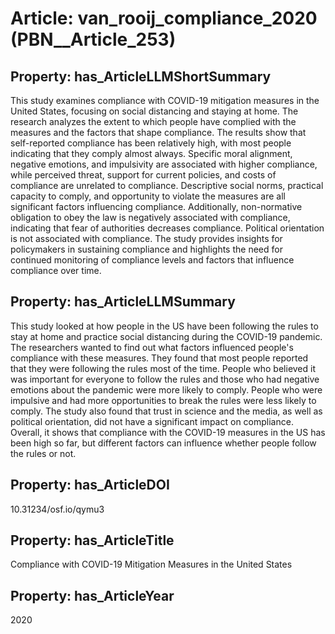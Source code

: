 # Article: __van_rooij_compliance_2020__ (PBN__Article_253)

## Property: has_ArticleLLMShortSummary

This study examines compliance with COVID-19 mitigation measures in the United States, focusing on social distancing and staying at home. The research analyzes the extent to which people have complied with the measures and the factors that shape compliance. The results show that self-reported compliance has been relatively high, with most people indicating that they comply almost always. Specific moral alignment, negative emotions, and impulsivity are associated with higher compliance, while perceived threat, support for current policies, and costs of compliance are unrelated to compliance. Descriptive social norms, practical capacity to comply, and opportunity to violate the measures are all significant factors influencing compliance. Additionally, non-normative obligation to obey the law is negatively associated with compliance, indicating that fear of authorities decreases compliance. Political orientation is not associated with compliance. The study provides insights for policymakers in sustaining compliance and highlights the need for continued monitoring of compliance levels and factors that influence compliance over time.

## Property: has_ArticleLLMSummary

This study looked at how people in the US have been following the rules to stay at home and practice social distancing during the COVID-19 pandemic. The researchers wanted to find out what factors influenced people's compliance with these measures. They found that most people reported that they were following the rules most of the time. People who believed it was important for everyone to follow the rules and those who had negative emotions about the pandemic were more likely to comply. People who were impulsive and had more opportunities to break the rules were less likely to comply. The study also found that trust in science and the media, as well as political orientation, did not have a significant impact on compliance. Overall, it shows that compliance with the COVID-19 measures in the US has been high so far, but different factors can influence whether people follow the rules or not.

## Property: has_ArticleDOI

10.31234/osf.io/qymu3

## Property: has_ArticleTitle

Compliance with COVID-19 Mitigation Measures in the United States

## Property: has_ArticleYear

2020


